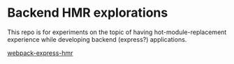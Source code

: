 # Backend HMR explorations

This repo is for experiments on the topic of having hot-module-replacement experience while developing backend (express?) applications.

[webpack-express-hmr](./packages/webpack-express-hmr/)
